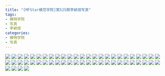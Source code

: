 ```yaml
---
title: "[MFStar模范学院]第525期李颖煊写真"
tags: 
- 模特学院
- 写真
- 李颖煊
categories:
- 模特学院
- 写真
---
```


![](https://img.ilovese.xyz/1734708629880.webp)
![](https://img.ilovese.xyz/1734708631460.webp)
![](https://img.ilovese.xyz/1734708633581.webp)
![](https://img.ilovese.xyz/1734708635434.webp)
![](https://img.ilovese.xyz/1734708637249.webp)
![](https://img.ilovese.xyz/1734708638656.webp)
![](https://img.ilovese.xyz/1734708640822.webp)
![](https://img.ilovese.xyz/1734708642771.webp)
![](https://img.ilovese.xyz/1734708644810.webp)
![](https://img.ilovese.xyz/1734708646741.webp)
![](https://img.ilovese.xyz/1734708648180.webp)
![](https://img.ilovese.xyz/1734708649485.webp)
![](https://img.ilovese.xyz/1734708651283.webp)
![](https://img.ilovese.xyz/1734708652713.webp)
![](https://img.ilovese.xyz/1734708654188.webp)
![](https://img.ilovese.xyz/1734708655721.webp)
![](https://img.ilovese.xyz/1734708656974.webp)
![](https://img.ilovese.xyz/1734708658366.webp)
![](https://img.ilovese.xyz/1734708660243.webp)
![](https://img.ilovese.xyz/1734708662725.webp)
![](https://img.ilovese.xyz/1734708664497.webp)
![](https://img.ilovese.xyz/1734708666518.webp)
![](https://img.ilovese.xyz/1734708668645.webp)
![](https://img.ilovese.xyz/1734708670640.webp)
![](https://img.ilovese.xyz/1734708672170.webp)
![](https://img.ilovese.xyz/1734708674006.webp)
![](https://img.ilovese.xyz/1734708675724.webp)
![](https://img.ilovese.xyz/1734708677765.webp)
![](https://img.ilovese.xyz/1734708679364.webp)
![](https://img.ilovese.xyz/1734708680813.webp)
![](https://img.ilovese.xyz/1734708682553.webp)
![](https://img.ilovese.xyz/1734708684454.webp)
![](https://img.ilovese.xyz/1734708685857.webp)
![](https://img.ilovese.xyz/1734708687618.webp)
![](https://img.ilovese.xyz/1734708689238.webp)
![](https://img.ilovese.xyz/1734708691344.webp)
![](https://img.ilovese.xyz/1734708693106.webp)
![](https://img.ilovese.xyz/1734708694792.webp)
![](https://img.ilovese.xyz/1734708696531.webp)
![](https://img.ilovese.xyz/1734708698146.webp)
![](https://img.ilovese.xyz/1734708699477.webp)
![](https://img.ilovese.xyz/1734708700964.webp)
![](https://img.ilovese.xyz/1734708702619.webp)
![](https://img.ilovese.xyz/1734708704812.webp)
![](https://img.ilovese.xyz/1734708706112.webp)
![](https://img.ilovese.xyz/1734708707934.webp)
![](https://img.ilovese.xyz/1734708709808.webp)
![](https://img.ilovese.xyz/1734708711615.webp)
![](https://img.ilovese.xyz/1734708713170.webp)
![](https://img.ilovese.xyz/1734708714593.webp)
![](https://img.ilovese.xyz/1734708715976.webp)
![](https://img.ilovese.xyz/1734708717743.webp)
![](https://img.ilovese.xyz/1734708719646.webp)
![](https://img.ilovese.xyz/1734708721713.webp)
